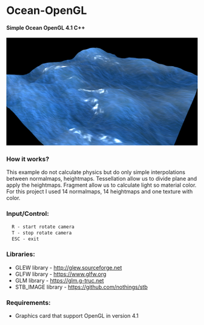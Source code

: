 # Ocean-OpenGL
#### Simple Ocean OpenGL 4.1 C++

![Ocean surface](ss/ocean.png)

### How it works?
This example do not calculate physics but do only simple interpolations between normalmaps, heightmaps. Tessellation allow us to divide plane and apply the heightmaps. Fragment allow us to calculate light so material color.
For this project I used 14 normalmaps, 14 heightmaps and one texture with color.

### Input/Control:
```
  R - start rotate camera
  T - stop rotate camera
  ESC - exit
```

### Libraries:
- GLEW library - http://glew.sourceforge.net
- GLFW library - https://www.glfw.org
- GLM library - https://glm.g-truc.net
- STB_IMAGE library - https://github.com/nothings/stb

### Requirements:
- Graphics card that support OpenGL in version 4.1
